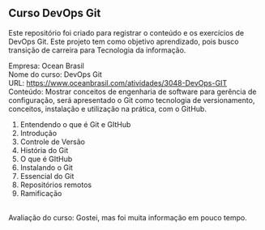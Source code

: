 ## Curso DevOps Git 

Este repositório foi criado para registrar o conteúdo e os exercícios de DevOps Git. Este projeto tem como objetivo aprendizado, pois busco transição de carreira para Tecnologia da informação.

Empresa: Ocean Brasil <br>
Nome do curso: DevOps Git<br>
URL: https://www.oceanbrasil.com/atividades/3048-DevOps-GIT<br>
Conteúdo: Mostrar conceitos de engenharia de software para gerência de configuração, será apresentado o Git como tecnologia de versionamento, conceitos, instalação e utilização na prática, com o GitHub.<br>

1. Entendendo o que é Git e GItHub
2. Introdução
3. Controle de Versão
4. História do Git
5. O que é GItHub
6. Instalando o Git
7. Essencial do Git
8. Repositórios remotos
9. Ramificação

<br>
Avaliação do curso:
Gostei, mas foi muita informação em pouco tempo.

